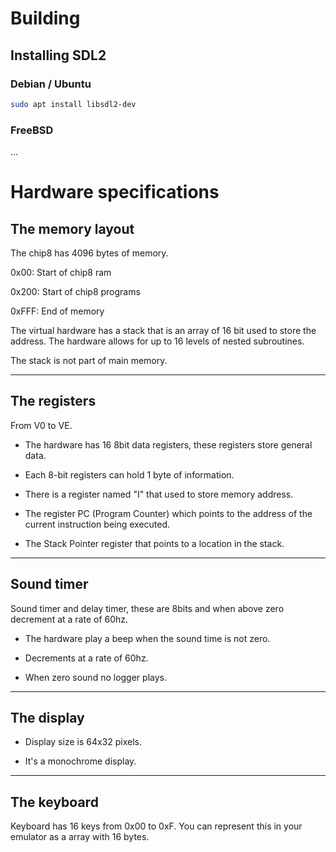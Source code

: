 # Building

## Installing SDL2

### Debian / Ubuntu

```sh
sudo apt install libsdl2-dev
```

### FreeBSD

...


# Hardware specifications

## The memory layout

The chip8 has 4096 bytes of memory.

0x00: Start of chip8 ram

0x200: Start of chip8 programs

0xFFF: End of memory

The virtual hardware has a stack that is an array of 16 bit used to store the address. The hardware allows for up to 16 levels of nested subroutines.

The stack is not part of main memory.


<hr>

## The registers

From V0 to VE.

* The hardware has 16 8bit data registers, these registers store general data.

* Each 8-bit registers can hold 1 byte of information.

* There is a register named "I" that used to store memory address.

* The register PC (Program Counter) which points to the address of the current instruction being executed.

* The Stack Pointer register that points to a location in the stack.

<hr>

## Sound timer

Sound timer and delay timer, these are 8bits and when above zero decrement at a rate of 60hz.

* The hardware play a beep when the sound time is not zero.

* Decrements at a rate of 60hz.

* When zero sound no logger plays.

<hr>

## The display

* Display size is 64x32 pixels.

* It's a monochrome display.

<hr>

## The keyboard

Keyboard has 16 keys from 0x00 to 0xF. You can represent this in your emulator as a array with 16 bytes.

